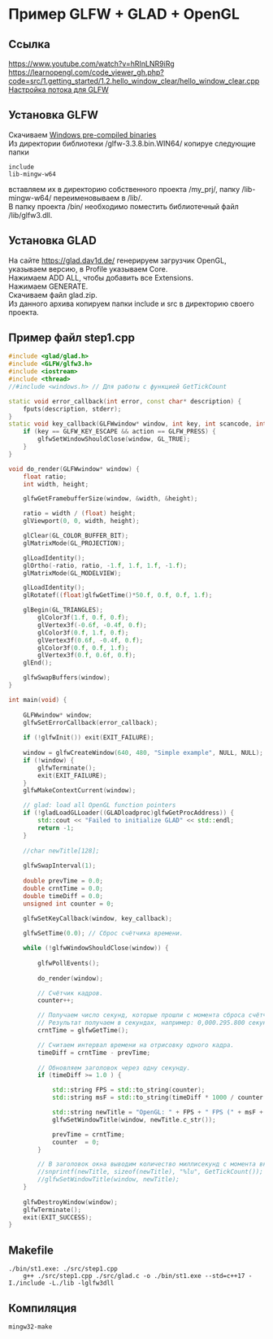 # Пример GLFW + GLAD + OpenGL

## Ссылка
https://www.youtube.com/watch?v=hRInLNR9iRg  
https://learnopengl.com/code_viewer_gh.php?code=src/1.getting_started/1.2.hello_window_clear/hello_window_clear.cpp  
[Настройка потока для GLFW](https://stackoverflow.com/questions/31328280/thread-setup-for-glfw/31621053#31621053)  

## Установка GLFW
Скачиваем [Windows pre-compiled binaries](https://github.com/glfw/glfw/releases/download/3.3.8/glfw-3.3.8.bin.WIN64.zip)  
Из директории библиотеки /glfw-3.3.8.bin.WIN64/ копируе следующие папки
```
include
lib-mingw-w64
```
вставляем их в директорию собственного проекта /my_prj/, папку /lib-mingw-w64/ переименовываем в /lib/.  
В папку проекта /bin/ необходимо поместить библиотечный файл /lib/glfw3.dll. 

## Установка GLAD
На сайте https://glad.dav1d.de/ генерируем загрузчик OpenGL, указываем версию, в Profile указываем Core.  
Нажимаем ADD ALL, чтобы добавить все Extensions.  
Нажимаем GENERATE.  
Скачиваем файл glad.zip.  
Из данного архива копируем папки include и src в директорию своего проекта. 

## Пример файл step1.cpp
```cpp
#include <glad/glad.h>
#include <GLFW/glfw3.h>
#include <iostream>
#include <thread>
//#include <windows.h> // Для работы с функцией GetTickCount

static void error_callback(int error, const char* description) {
    fputs(description, stderr);
}
static void key_callback(GLFWwindow* window, int key, int scancode, int action, int mods) {
    if (key == GLFW_KEY_ESCAPE && action == GLFW_PRESS) {
        glfwSetWindowShouldClose(window, GL_TRUE);
    }
}

void do_render(GLFWwindow* window) {
    float ratio;
    int width, height;

    glfwGetFramebufferSize(window, &width, &height);

    ratio = width / (float) height;
    glViewport(0, 0, width, height);

    glClear(GL_COLOR_BUFFER_BIT);
    glMatrixMode(GL_PROJECTION);

    glLoadIdentity();
    glOrtho(-ratio, ratio, -1.f, 1.f, 1.f, -1.f);
    glMatrixMode(GL_MODELVIEW);

    glLoadIdentity();
    glRotatef((float)glfwGetTime()*50.f, 0.f, 0.f, 1.f);

    glBegin(GL_TRIANGLES);
        glColor3f(1.f, 0.f, 0.f);
        glVertex3f(-0.6f, -0.4f, 0.f);
        glColor3f(0.f, 1.f, 0.f);
        glVertex3f(0.6f, -0.4f, 0.f);
        glColor3f(0.f, 0.f, 1.f);
        glVertex3f(0.f, 0.6f, 0.f);
    glEnd();

    glfwSwapBuffers(window);
}

int main(void) {
    
    GLFWwindow* window;
    glfwSetErrorCallback(error_callback);
    
    if (!glfwInit()) exit(EXIT_FAILURE);
    
    window = glfwCreateWindow(640, 480, "Simple example", NULL, NULL);
    if (!window) {
        glfwTerminate();
        exit(EXIT_FAILURE);
    }
    glfwMakeContextCurrent(window);

    // glad: load all OpenGL function pointers
    if (!gladLoadGLLoader((GLADloadproc)glfwGetProcAddress)) {
        std::cout << "Failed to initialize GLAD" << std::endl;
        return -1;
    }
    
    //char newTitle[128];
    
    glfwSwapInterval(1);
    
    double prevTime = 0.0;
    double crntTime = 0.0;
    double timeDiff = 0.0;
    unsigned int counter = 0;
        
    glfwSetKeyCallback(window, key_callback);

    glfwSetTime(0.0); // Сброс счётчика времени.

    while (!glfwWindowShouldClose(window)) {
        
        glfwPollEvents();
        
        do_render(window);

        // Счётчик кадров.
	    counter++;

        // Получаем число секунд, которые прошли с момента сброса счётчика времени.
        // Результат получаем в секундах, например: 0,000.295.800 cекунд = 296 микросекунд = 295 800 наносекунд).
        crntTime = glfwGetTime();

        // Считаем интервал времени на отрисовку одного кадра.
        timeDiff = crntTime - prevTime;
        
        // Обновляем заголовок через одну секунду.
        if (timeDiff >= 1.0 ) {

            std::string FPS = std::to_string(counter);
            std::string msF = std::to_string(timeDiff * 1000 / counter );

            std::string newTitle = "OpenGL: " + FPS + " FPS (" + msF + " мс на кадр)";
            glfwSetWindowTitle(window, newTitle.c_str());

            prevTime = crntTime;
            counter  = 0;
        }

        // В заголовок окна выводим количество миллисекунд с момента включения ПК.
        //snprintf(newTitle, sizeof(newTitle), "%lu", GetTickCount());
        //glfwSetWindowTitle(window, newTitle);
    }
    
    glfwDestroyWindow(window);
    glfwTerminate();
    exit(EXIT_SUCCESS);
}
```

## Makefile
```
./bin/st1.exe: ./src/step1.cpp
	g++ ./src/step1.cpp ./src/glad.c -o ./bin/st1.exe --std=c++17 -I./include -L./lib -lglfw3dll
```

## Компиляция
```
mingw32-make
```
